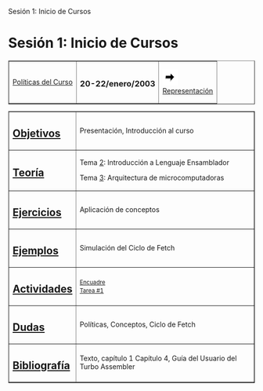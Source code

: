  Sesión 1: Inicio de Cursos

Sesión 1: Inicio de Cursos
==========================

<table border="1" cellpadding="2">

<tbody>

<tr>

<td>

[Políticas del Curso](../politicv.htm)</td>

<td>

### <span lang="en-us">20-22</span>/enero/200<span lang="en-us">3</span>

</td>

<td>

[![Sesión Siguiente](../../images/sigue.gif)  
Representación](../Sesiones/sv02.htm)

</td>

</tr>

</tbody>

</table>


<table border="1" cellpadding="2">

<tbody>

<tr>

<td>

## [Objetivos](../Objetivos/obj01.htm)

</td>

<td>Presentación, Introducción al curso</td>

</tr>

<tr>

<td>

## [Teoría](../Temas/clase02.htm#teoria)

</td>

<td>

Tema [2](../Temas/clase02.md): Introducción a Lenguaje Ensamblador

Tema [3](../Temas/clase03.md): Arquitectura de microcomputadoras

</td>

</tr>

<tr>

<td>

## [Ejercicios](../Ejercicios/ejer01.htm)

</td>

<td>Aplicación de conceptos</td>

</tr>

<tr>

<td>

## [Ejemplos](../Ejemplos/ejem01.htm)

</td>

<td>Simulación del Ciclo de Fetch</td>

</tr>

<tr>

<td>

## [Actividades](../Actividades/actv01.htm)

</td>

<td><small>

[Encuadre  
](../Encuadre/sv00.htm)</small>[<small>Tarea #1</small>](../Actividades/actv01.htm)</td>

</tr>

<tr>

<td>

## [Dudas](../FAQs/dudas01.htm)

</td>

<td>Políticas, Conceptos, Ciclo de Fetch</td>

</tr>

<tr>

<td>

## [Bibliografía](../Temas/clase02.htm#biblio)

</td>

<td>Texto, capítulo 1  
Capítulo 4, Guía del Usuario del Turbo Assembler</td>

</tr>

</tbody>

</table>